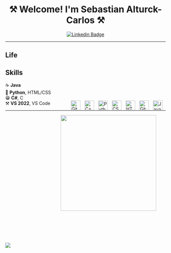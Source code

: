 <div align="center">

# ⚒ Welcome! I'm Sebastian Alturck-Carlos ⚒

[![Linkedin Badge](https://img.shields.io/badge/-SebastianAlturckCarlos-blue?style=flat-square&logo=Linkedin&logoColor=white&link=https://www.linkedin.com/in/sebastian-alturck-carlos/)](https://www.linkedin.com/in/sebastian-alturck-carlos/)

</div>


---
## Life
## Skills
<p>☕ <b>Java</b><br/>
    🐍 <b>Python</b>, HTML/CSS<br/>
    😁 <b>C#</b>, C<br/>
   ⚒ <b>VS 2022</b>, VS Code
    <img align="right" alt="Java" width="30px" style="padding-right:10px;" src="https://cdn.jsdelivr.net/gh/devicons/devicon/icons/java/java-original.svg"/>
<img align="right" alt="Git" width="30px" style="padding-right:10px;" src="https://cdn.jsdelivr.net/gh/devicons/devicon/icons/git/git-original.svg" />
<img align="right" alt="HTML" width="30px" style="padding-right:10px;" src="https://cdn.jsdelivr.net/gh/devicons/devicon/icons/html5/html5-plain.svg" />
<img align="right" alt="CSS" width="30px" style="padding-right:10px;" src="https://cdn.jsdelivr.net/gh/devicons/devicon/icons/css3/css3-plain.svg" />
<img align="right" alt="Python" width="30px" style="padding-right:10px;" src="https://cdn.jsdelivr.net/gh/devicons/devicon/icons/python/python-plain.svg" />
<img align="right" alt="C++" width="30px" style="padding-right:10px;" src="https://cdn.jsdelivr.net/gh/devicons/devicon/icons/cplusplus/cplusplus-line.svg" />
<img align="right" alt="GitHub" width="30px" style="padding-right:10px;" src="https://cdn.jsdelivr.net/gh/devicons/devicon/icons/github/github-original.svg" />
</p>



---
<img src="https://user-images.githubusercontent.com/74038190/235224431-e8c8c12e-6826-47f1-89fb-2ddad83b3abf.gif" width="300" align="right" style="padding-right:30px;">




<div vertical-align="bottom" style="padding-top:400px;">
<img src="https://github-readme-stats.vercel.app/api?username=SebastianAlturckCarlos&show_icons=true&theme=radical" />
</div>


<!--
**SebastianAlturckCarlos/SebastianAlturckCarlos** is a ✨ _special_ ✨ repository because its `README.md` (this file) appears on your GitHub profile.
---
Here are some ideas to get you started:

- 🔭 I’m currently working on ...
- 🌱 I’m currently learning ...
- 👯 I’m looking to collaborate on ...
- 🤔 I’m looking for help with ...
- 💬 Ask me about ...
- 📫 How to reach me: ...
- 😄 Pronouns: ...
- ⚡ Fun fact: ...
-->
